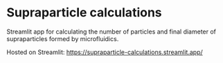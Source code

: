 # Supraparticle calculations

Streamlit app for calculating the number of particles and final diameter of supraparticles formed by microfluidics.

Hosted on Streamlit: https://supraparticle-calculations.streamlit.app/